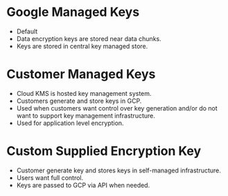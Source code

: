 # Google Managed Keys

- Default
- Data encryption keys are stored near data chunks.
- Keys are stored in central key managed store.

# Customer Managed Keys

- Cloud KMS is hosted key management system.
- Customers generate and store keys in GCP.
- Used when customers want control over key generation and/or do not want to support key management infrastructure.
- Used for application level encryption.

# Custom Supplied Encryption Key

- Customer generate key and stores keys in self-managed infrastructure.
- Users want full control.
- Keys are passed to GCP via API when needed.